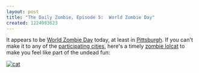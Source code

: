```yaml
---
layout: post
title: "The Daily Zombie, Episode 5:  World Zombie Day"
created: 1224993623
---
```

It appears to be [World Zombie Day](http://www.myspace.com/worldzombieday) today, at least in [Pittsburgh](http://www.theitsaliveshow.com/zombiefest2008/zwalk.htm).  If you can't make it to any of the [participating cities](http://www.theitsaliveshow.com/zombiefest2008/wzd.htm), here's a timely [zombie lolcat](http://icanhascheezburger.com/2008/08/13/funny-pictures-zombies-than-usual/) to make you feel like part of the undead fun:

<a href="http://icanhascheezburger.com/2008/08/13/funny-pictures-zombies-than-usual/"><img class="mine_1337173" src="http://icanhascheezburger.wordpress.com/files/2008/08/funny-pictures-cat-sees-many-zombies-from-window.jpg" alt="cat" /></a>

